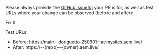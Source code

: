 Please always provide the [GitHub issue(s)](../issues) your PR is for, as well as test URLs where your change can be observed (before and after):

Fix #<gh-issue-id>

Test URLs:
- Before: https://main--doriguetto-250901--aemysites.aem.live/
- After: https://<branch>--{repo}--{owner}.aem.live/
